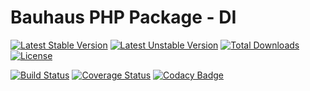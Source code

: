 # Bauhaus PHP Package - DI

[![Latest Stable Version](https://poser.pugx.org/bauhaus/di/v/stable?format=flat-square)](https://packagist.org/packages/bauhaus/di)
[![Latest Unstable Version](https://poser.pugx.org/bauhaus/di/v/unstable?format=flat-square)](https://packagist.org/packages/bauhaus/di)
[![Total Downloads](https://poser.pugx.org/bauhaus/di/downloads?format=flat-square)](https://packagist.org/packages/bauhaus/di)
[![License](https://poser.pugx.org/bauhaus/di/license?format=flat-square)](LICENSE)

[![Build Status](https://img.shields.io/travis/bauhausphp/package-di/master.svg?style=flat-square)](https://travis-ci.org/bauhausphp/package-di)
[![Coverage Status](https://img.shields.io/coveralls/bauhausphp/package-di/master.svg?style=flat-square)](https://coveralls.io/github/bauhausphp/package-di?branch=master)
[![Codacy Badge](https://img.shields.io/codacy/e9884ae8a00f46f3bea9cdb565104569.svg?style=flat-square)](https://www.codacy.com/app/fefas/bauhausphp-package-di)
